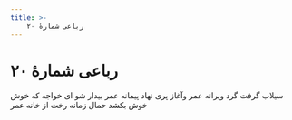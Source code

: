 ```yaml
---
title: >-
    رباعی شمارهٔ ۲۰
---
```

# رباعی شمارهٔ ۲۰

سیلاب گرفت گرد ویرانه عمر
وآغاز پری نهاد پیمانه عمر
بیدار شو ای خواجه که خوش خوش بکشد
حمال زمانه رخت از خانه عمر
